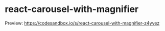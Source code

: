 # react-carousel-with-magnifier

Preview: https://codesandbox.io/s/react-carousel-with-magnifier-z4yvez